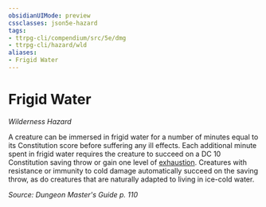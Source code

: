 ```yaml
---
obsidianUIMode: preview
cssclasses: json5e-hazard
tags:
- ttrpg-cli/compendium/src/5e/dmg
- ttrpg-cli/hazard/wld
aliases:
- Frigid Water
---
```

# Frigid Water
*Wilderness Hazard*  

A creature can be immersed in frigid water for a number of minutes equal to its Constitution score before suffering any ill effects. Each additional minute spent in frigid water requires the creature to succeed on a DC 10 Constitution saving throw or gain one level of [exhaustion](/3-Mechanics/CLI/Rules/conditions.md#Exhaustion). Creatures with resistance or immunity to cold damage automatically succeed on the saving throw, as do creatures that are naturally adapted to living in ice-cold water.

*Source: Dungeon Master's Guide p. 110*